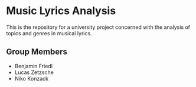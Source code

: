 # Music Lyrics Analysis
This is the repository for a university project concerned with the analysis of topics and genres in musical lyrics.

## Group Members
- Benjamin Friedl
- Lucas Zetzsche
- Niko Konzack